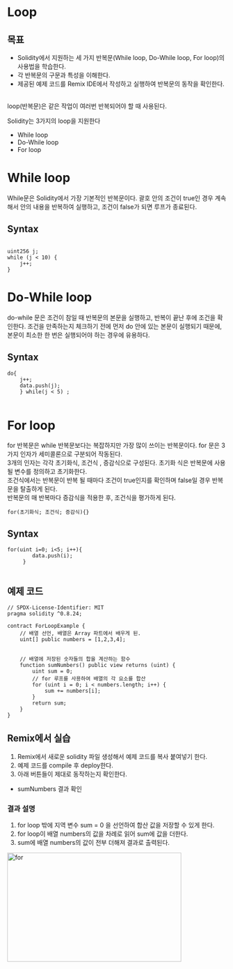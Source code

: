 # Loop 

## 목표
- Solidity에서 지원하는 세 가지 반복문(While loop, Do-While loop, For loop)의 사용법을 학습한다.
- 각 반복문의 구문과 특성을 이해한다.
- 제공된 예제 코드를 Remix IDE에서 작성하고 실행하여 반복문의 동작을 확인한다.

<br>
loop(반복문)은 같은 작업이 여러번 반복되어야 할 때 사용된다. 

Solidity는 3가지의 loop을 지원한다

- While loop
- Do-While loop 
- For loop 

# While loop 
While문은 Solidity에서 가장 기본적인 반복문이다. 괄호 안의 조건이 true인 경우 계속해서 안의 내용을 반복하여 실행하고, 조건이 false가 되면 루프가 종료된다.

## Syntax
```solidity

uint256 j;
while (j < 10) {
    j++;
}
```

# Do-While loop 
do-while 문은 조건이 참일 때 반복문의 본문을 실행하고, 반복이 끝난 후에 조건을 확인한다. 조건을 만족하는지 체크하기 전에 먼저 do 안에 있는 본문이 실행되기 때문에, 본문이 최소한 한 번은 실행되어야 하는 경우에 유용하다.

## Syntax
```solidity
do{ 
    j++; 
    data.push(j); 
    } while(j < 5) ; 
 
```


# For loop 
for 반복문은 while 반복문보다는 복잡하지만 가장 많이 쓰이는 반복문이다. for 문은 3가지 인자가 세미콜론으로 구분되어 작동된다.  
3개의 인자는 각각 초기화식, 조건식 , 증감식으로 구성된다. 초기화 식은 반복문에 사용 될 변수를 정의하고 초기화한다.  
조건식에서는 반복문이 반복 될 때마다 조건이 true인지를 확인하며 false일 경우 반복문을 탈출하게 된다.  
반복문의 매 반복마다 증감식을 적용한 후, 조건식을 평가하게 된다.  
```solidity
for(초기화식; 조건식; 증감식){}
```


## Syntax

```solidity
for(uint i=0; i<5; i++){ 
        data.push(i); 
     } 
 
```

## 예제 코드 
```solidity
// SPDX-License-Identifier: MIT
pragma solidity ^0.8.24;
   
contract ForLoopExample {
    // 배열 선언, 배열은 Array 파트에서 배우게 된.
    uint[] public numbers = [1,2,3,4];


    // 배열에 저장된 숫자들의 합을 계산하는 함수
    function sumNumbers() public view returns (uint) {
        uint sum = 0;
        // for 루프를 사용하여 배열의 각 요소를 합산
        for (uint i = 0; i < numbers.length; i++) {
            sum += numbers[i];
        }
        return sum;
    }
}
```

## Remix에서 실습 
1. Remix에서 새로운 solidity 파일 생성해서 예제 코드를 복사 붙여넣기 한다.
2. 예제 코드를 compile 후 deploy한다.
3. 아래 버튼들이 제대로 동작하는지 확인한다.


-  sumNumbers 결과 확인 

### 결과 설명 
1. for loop 밖에 지역 변수 sum = 0 을 선언하여 합산 값을 저장할 수 있게 한다. 
2. for loop이 배열 numbers의 값을 차례로 읽어 sum에 값을 더한다. 
3. sum에 배열 numbers의 값이 전부 더해져 결과로 출력된다. 

<img src= "https://github.com/Joon2000/Solidity-modules/blob/patch-2/images/loop/for.png" width="400px" height="250px" 
  title="for" alt="for"><br/>
